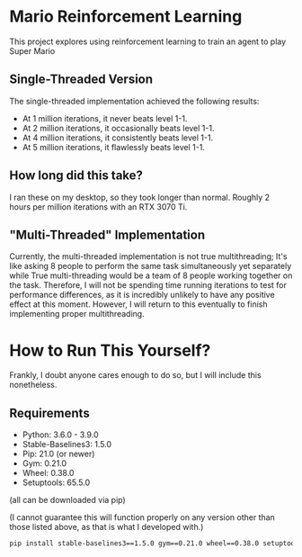 # Mario Reinforcement Learning

This project explores using reinforcement learning to train an agent to play Super Mario


## Single-Threaded Version

The single-threaded implementation achieved the following results:

- At 1 million iterations, it never beats level 1-1.
- At 2 million iterations, it occasionally beats level 1-1.
- At 4 million iterations, it consistently beats level 1-1.
- At 5 million iterations, it flawlessly beats level 1-1.

## How long did this take?
I ran these on my desktop, so they took longer than normal. Roughly 2 hours per million iterations with an RTX 3070 Ti.

## "Multi-Threaded" Implementation

Currently, the multi-threaded implementation is not true multithreading; It's like asking 8 people to perform the same task simultaneously yet separately while True multi-threading would be a team of 8 people working together on the task. Therefore, I will not be spending time running iterations to test for performance differences, as it is incredibly unlikely to have any positive effect at this moment. However, I will return to this eventually to finish implementing proper multithreading.

# How to Run This Yourself?

Frankly, I doubt anyone cares enough to do so, but I will include this nonetheless.

## Requirements

- Python: 3.6.0 - 3.9.0
- Stable-Baselines3: 1.5.0
- Pip: 21.0 (or newer)
- Gym: 0.21.0
- Wheel: 0.38.0
- Setuptools: 65.5.0

(all can be downloaded via pip)

(I cannot guarantee this will function properly on any version other than those listed above, as that is what I developed with.)
```bash
pip install stable-baselines3==1.5.0 gym==0.21.0 wheel==0.38.0 setuptools==65.5.0
```
